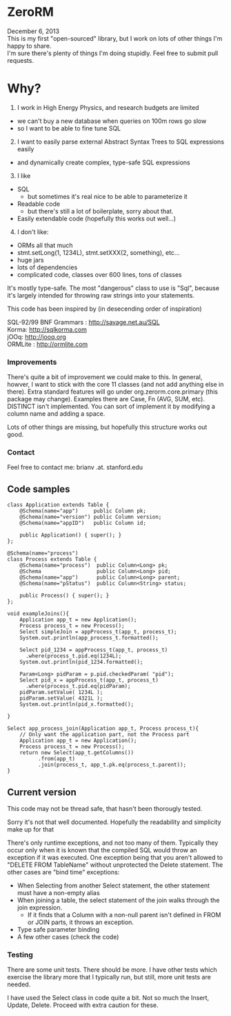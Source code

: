 ZeroRM
======
December 6, 2013  
This is my first "open-sourced" library, but I work on lots of other things I'm happy to share.  
I'm sure there's plenty of things I'm doing stupidly. Feel free to submit pull requests.

# Why?

1. I work in High Energy Physics, and research budgets are limited 
  - we can't buy a new database when queries on 100m rows go slow
  - so I want to be able to fine tune SQL
2. I want to easily parse external Abstract Syntax Trees to SQL expressions easily
  - and dynamically create complex, type-safe SQL expressions
3. I like 
  - SQL
    - but sometimes it's real nice to be able to parameterize it
  - Readable code
    - but there's still a lot of boilerplate, sorry about that.
  - Easily extendable code (hopefully this works out well...)
4. I don't like:
  - ORMs all that much
  - stmt.setLong(1, 1234L), stmt.setXXX(2, something), etc...
  - huge jars
  - lots of dependencies
  - complicated code, classes over 600 lines, tons of classes

It's mostly type-safe. The most "dangerous" class to use is "Sql", because it's largely
intended for throwing raw strings into your statements.

This code has been inspired by (in desecending order of inspiration)

SQL-92/99 BNF Grammars : http://savage.net.au/SQL  
Korma: http://sqlkorma.com  
jOOq: http://jooq.org  
ORMLite : http://ormlite.com  

### Improvements
There's quite a bit of improvement we could make to this. In general, howver, I want to stick
with the core 11 classes (and not add anything else in there). Extra standard features will go
under org.zerorm.core.primary (this package may change). 
Examples there are Case, Fn (AVG, SUM, etc). DISTINCT isn't implemented. You can sort of implement 
it by modifying a column name and adding a space.

Lots of other things are missing, but hopefully this structure works out good.

### Contact
Feel free to contact me:
brianv .at. stanford.edu

## Code samples
    class Application extends Table {
        @Schema(name="app")     public Column pk;
        @Schema(name="version") public Column version;
        @Schema(name="appID")   public Column id;

        public Application() { super(); }
    };
    
    @Schema(name="process")
    class Process extends Table {
        @Schema(name="process")  public Column<Long> pk;
        @Schema                  public Column<Long> pid;
        @Schema(name="app")      public Column<Long> parent;
        @Schema(name="pStatus")  public Column<String> status;

        public Process() { super(); }
    };
    
    void exampleJoins(){
        Application app_t = new Application();
        Process process_t = new Process();
        Select simpleJoin = appProcess_t(app_t, process_t);
        System.out.println(app_process_t.formatted();
        
        Select pid_1234 = appProcess_t(app_t, process_t)
          .where(process_t.pid.eq(1234L);
        System.out.println(pid_1234.formatted();
        
        Param<Long> pidParam = p.pid.checkedParam( "pid");
        Select pid_x = appProcess_t(app_t, process_t)
          .where(process_t.pid.eq(pidParam);
        pidParam.setValue( 1234L );
        pidParam.setValue( 4321L );
        System.out.println(pid_x.formatted();
        
    }
    
    Select app_process_join(Application app_t, Process process_t){
        // Only want the application part, not the Process part
        Application app_t = new Application();
        Process process_t = new Process();
        return new Select(app_t.getColumns())
              .from(app_t)
              .join(process_t, app_t.pk.eq(process_t.parent));
    }


## Current version

This code may not be thread safe, that hasn't been thorougly tested.

Sorry it's not that well documented. Hopefully the readability and simplicity make up for that

There's only runtime exceptions, and not too many of them. Typically they occur only when it is
known that the compiled SQL would throw an exception if it was executed. One exception being 
that you aren't allowed to "DELETE FROM TableName" without unprotected the Delete statement.
The other cases are "bind time" exceptions:
- When Selecting from another Select statement, the other statement must have a non-empty alias
- When joining a table, the select statement of the join walks through the join expression.
  -  If it finds that a Column with a non-null parent isn't defined in FROM or JOIN parts,
     it throws an exception.
- Type safe parameter binding
- A few other cases (check the code)

### Testing

There are some unit tests. There should be more. I have other tests which exercise the library 
more that I typically run, but still, more unit tests are needed.

I have used the Select class in code quite a bit. Not so much the Insert, Update, Delete.
Proceed with extra caution for these.

